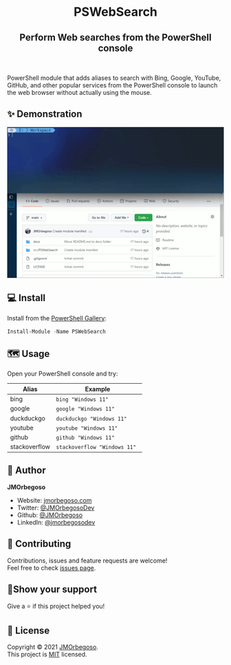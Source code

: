 <h1 align="center">PSWebSearch</h1>
<h2 align="center">Perform Web searches from the PowerShell console</h2>

<br/>

PowerShell module that adds aliases to search with Bing, Google, YouTube, GitHub, and other popular services from the PowerShell console to launch the web browser without actually using the mouse.

## ✨ Demonstration

![PSWebSearch demonstration](https://raw.githubusercontent.com/JMOrbegoso/PSWebSearch/main/docs/img/demonstration.gif)

## 💻 Install

Install from the [PowerShell Gallery](https://www.powershellgallery.com/packages/PSWebSearch/):

```PowerShell
Install-Module -Name PSWebSearch
```

## 🗺️ Usage

Open your PowerShell console and try:

| Alias         | Example                       |
| ------------- | ----------------------------- |
| bing          | `bing "Windows 11"`           |
| google        | `google "Windows 11"`         |
| duckduckgo    | `duckduckgo "Windows 11"`     |
| youtube       | `youtube "Windows 11"`        |
| github        | `github "Windows 11"`         |
| stackoverflow | `stackoverflow "Windows 11" ` |

## 👤 Author

**JMOrbegoso**

- Website: [jmorbegoso.com](https://www.jmorbegoso.com)
- Twitter: [@JMOrbegosoDev](https://twitter.com/JMOrbegosoDev/)
- Github: [@JMOrbegoso](https://github.com/JMOrbegoso/)
- LinkedIn: [@jmorbegosodev](https://www.linkedin.com/in/jmorbegosodev/)

## 🤝 Contributing

Contributions, issues and feature requests are welcome!<br />Feel free to check [issues page](https://github.com/JMOrbegoso/PSWebSearch/issues/).

## 🌟Show your support

Give a ⭐️ if this project helped you!

## 📝 License

Copyright © 2021 [JMOrbegoso](https://github.com/JMOrbegoso).<br />
This project is [MIT](https://github.com/JMOrbegoso/PSWebSearch/blob/main/LICENSE) licensed.

